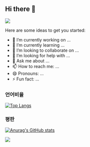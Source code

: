 ## Hi there 👋

<img src="https://capsule-render.vercel.app/api?type=waving&color=BDBDC8&height=150&section=header" />



Here are some ideas to get you started:

- 🔭 I’m currently working on ...
- 🌱 I’m currently learning ...
- 👯 I’m looking to collaborate on ...
- 🤔 I’m looking for help with ...
- 💬 Ask me about ...
- 📫 How to reach me: ...
- 😄 Pronouns: ...
- ⚡ Fun fact: ...


### 언어비율
[![Top Langs](https://github-readme-stats.vercel.app/api/top-langs/?username=hyanghyanging)](https://github.com/anuraghazra/github-readme-stats)

### 평판
[![Anurag's GitHub stats](https://github-readme-stats.vercel.app/api?username=hyanghyanging)](https://github.com/anuraghazra/github-readme-stats)

<img src="https://capsule-render.vercel.app/api?type=waving&color=BDBDC8&height=150&section=footer" />
